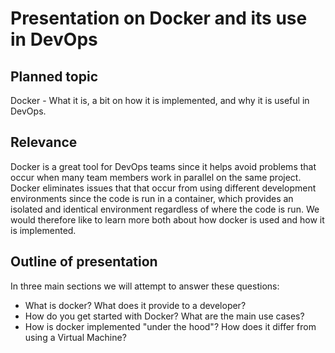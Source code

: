 # Presentation on Docker and its use in DevOps

## Planned topic

Docker - What it is, a bit on how it is implemented, and why it is useful in DevOps.

## Relevance 

Docker is a great tool for DevOps teams since it helps avoid problems that occur when many team members work in parallel on the same project. Docker eliminates issues that that occur from using different development environments since the code is run in a container, which provides an isolated and identical environment regardless of where the code is run. We would therefore like to learn more both about how docker is used and how it is implemented.

## Outline of presentation

In three main sections we will attempt to answer these questions:

- What is docker? What does it provide to a developer?
- How do you get started with Docker? What are the main use cases?
- How is docker implemented "under the hood"? How does it differ from using a Virtual Machine?
